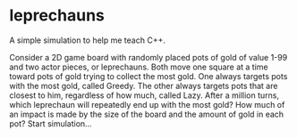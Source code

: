 # leprechauns
 A simple simulation to help me teach C++.
 
 Consider a 2D game board with randomly placed pots of gold of value 1-99 and two actor pieces, or leprechauns.  Both move one square at a time toward pots of gold trying to collect the most gold.  One always targets pots with the most gold, called Greedy.  The other always targets pots that are closest to him, regardless of how much, called Lazy.  After a million turns, which leprechaun will repeatedly end up with the most gold?  How much of an impact is made by the size of the board and the amount of gold in each pot?  Start simulation…
